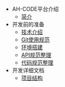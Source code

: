 
* AH-CODE平台介绍
    * [简介](/ahcode_introduce.md)
* 开发前的准备
    * [技术介绍](/develop_prepare/technology_introduction.md)
    * [Git使用规范](/develop_prepare/git_specification.md)
    * [环境搭建](/develop_prepare/environment_setup.md)
    * [API规范整理](/develop_prepare/api_specification.md)
    * [代码规范整理](/develop_prepare/code_specification.md)
* 开发详细文档
    * [项目结构](/develop_project/project_structure.md)